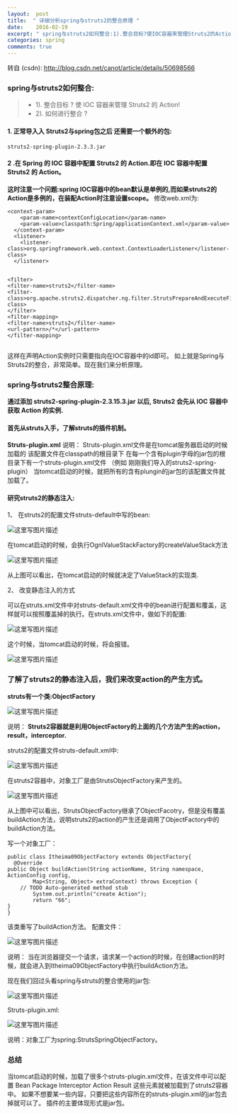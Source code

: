 ```yaml
---
layout:  post
title:  " 详细分析spring与struts2的整合原理 "
date:    2016-02-19
excerpt: " spring与struts2如何整合:1).整合目标?使IOC容器来管理Struts2的Action!2).如何进行整合?1.正常导入入Struts2与spring包之后还需要一个额外的包:struts2-spring-plugin-2.3.3.jar2.在Spring的IOC容器中配置Struts2的Action.即在IOC容器中配置Struts2的Action。这时注意一个问题:springIOC容器中的bean默认是单例的,而如果struts2的Action是多例的，在装配Action时注意设置scope。修改web.xml为:<context-param><param-name>contextConfigLocation</param-name><param-value>classpath:Spring/applicationContext.xml</param-value></context-param><listener><listener-class>org.springframework.web.context.ContextLoaderListener</listener-class></listener><filter><filter-name>struts2</filter-name><filter-class>org.apache.struts2.dispatcher.ng.filter.StrutsPrepareAndExecuteFilter</filter-class></filter><filter-mapping><filter-name>struts2</filter-name><url-pattern>/*</url-pattern></filter-mapping>这样... "
categories: spring 
comments: true
---
```

转自 (csdn): http://blog.csdn.net/canot/article/details/50698566
<div class="markdown_views">
 <h3 id="spring与struts2如何整合">spring与struts2如何整合:</h3> 
 <blockquote> 
  <ul> 
   <li>1). 整合目标 ? 使 IOC 容器来管理 Struts2 的 Action!</li> 
   <li>2). 如何进行整合 ?</li> 
  </ul> 
 </blockquote> 
 <h4 id="1-正常导入入-struts2与spring包之后-还需要一个额外的包">1. 正常导入入 Struts2与spring包之后 还需要一个额外的包:</h4> 
 <pre class="prettyprint"><code class=" hljs lasso">struts2<span class="hljs-attribute">-spring</span><span class="hljs-attribute">-plugin</span><span class="hljs-subst">-</span><span class="hljs-number">2.3</span><span class="hljs-number">.3</span><span class="hljs-built_in">.</span>jar</code></pre> 
 <h4 id="2-在-spring-的-ioc-容器中配置-struts2-的-action即在-ioc-容器中配置-struts2-的-action">2 .在 Spring 的 IOC 容器中配置 Struts2 的 Action.即在 IOC 容器中配置 Struts2 的 Action。</h4> 
 <p><strong>这时注意一个问题:spring IOC容器中的bean默认是单例的,而如果struts2的Action是多例的，在装配Action时注意设置scope。</strong>  修改web.xml为:</p> 
 <pre class="prettyprint"><code class=" hljs xml"><span class="hljs-tag">&lt;<span class="hljs-title">context-param</span>&gt;</span>
    <span class="hljs-tag">&lt;<span class="hljs-title">param-name</span>&gt;</span>contextConfigLocation<span class="hljs-tag">&lt;/<span class="hljs-title">param-name</span>&gt;</span>
    <span class="hljs-tag">&lt;<span class="hljs-title">param-value</span>&gt;</span>classpath:Spring/applicationContext.xml<span class="hljs-tag">&lt;/<span class="hljs-title">param-value</span>&gt;</span>
  <span class="hljs-tag">&lt;/<span class="hljs-title">context-param</span>&gt;</span>
  <span class="hljs-tag">&lt;<span class="hljs-title">listener</span>&gt;</span>
    <span class="hljs-tag">&lt;<span class="hljs-title">listener-class</span>&gt;</span>org.springframework.web.context.ContextLoaderListener<span class="hljs-tag">&lt;/<span class="hljs-title">listener-class</span>&gt;</span>
  <span class="hljs-tag">&lt;/<span class="hljs-title">listener</span>&gt;</span>


  <span class="hljs-tag">&lt;<span class="hljs-title">filter</span>&gt;</span>
    <span class="hljs-tag">&lt;<span class="hljs-title">filter-name</span>&gt;</span>struts2<span class="hljs-tag">&lt;/<span class="hljs-title">filter-name</span>&gt;</span>
    <span class="hljs-tag">&lt;<span class="hljs-title">filter-class</span>&gt;</span>org.apache.struts2.dispatcher.ng.filter.StrutsPrepareAndExecuteFilter<span class="hljs-tag">&lt;/<span class="hljs-title">filter-class</span>&gt;</span>
  <span class="hljs-tag">&lt;/<span class="hljs-title">filter</span>&gt;</span>
  <span class="hljs-tag">&lt;<span class="hljs-title">filter-mapping</span>&gt;</span>
    <span class="hljs-tag">&lt;<span class="hljs-title">filter-name</span>&gt;</span>struts2<span class="hljs-tag">&lt;/<span class="hljs-title">filter-name</span>&gt;</span>
    <span class="hljs-tag">&lt;<span class="hljs-title">url-pattern</span>&gt;</span>/*<span class="hljs-tag">&lt;/<span class="hljs-title">url-pattern</span>&gt;</span>
  <span class="hljs-tag">&lt;/<span class="hljs-title">filter-mapping</span>&gt;</span></code></pre> 
 <p>这样在声明Action实例时只需要指向在IOC容器中的id即可。  如上就是Spring与Struts2的整合，非常简单。现在我们来分析原理。</p> 
 <h3 id="spring与struts2整合原理">spring与struts2整合原理:</h3> 
 <p><strong>通过添加 struts2-spring-plugin-2.3.15.3.jar 以后, Struts2 会先从 IOC 容器中获取 Action 的实例.</strong></p> 
 <h4 id="首先从struts入手了解struts的插件机制">首先从struts入手，了解struts的插件机制。</h4> 
 <p><strong>Struts-plugin.xml</strong>  说明：  Struts-plugin.xml文件是在tomcat服务器启动的时候加载的  该配置文件在classpath的根目录下  在每一个含有plugin字母的jar包的根目录下有一个struts-plugin.xml文件 （例如 刚刚我们导入的struts2-spring-plugin）  当tomcat启动的时候，就把所有的含有plungin的jar包的该配置文件就加载了。</p> 
 <h4 id="研究struts2的静态注入">研究struts2的静态注入:</h4> 
 <p>1、 在struts2的配置文件struts-default中写的bean:</p> 
 <p><img src="http://img.blog.csdn.net/20160219152321680" alt="这里写图片描述" title=""></p> 
 <p>在tomcat启动的时候，会执行OgnlValueStackFactory的createValueStack方法</p> 
 <p><img src="http://img.blog.csdn.net/20160219152404383" alt="这里写图片描述" title=""></p> 
 <p>从上图可以看出，在tomcat启动的时候就决定了ValueStack的实现类.</p> 
 <p>2、 改变静态注入的方式</p> 
 <p>可以在struts.xml文件中对struts-default.xml文件中的bean进行配置和覆盖，这样就可以按照覆盖掉的执行。在struts.xml文件中，做如下的配置:</p> 
 <p><img src="http://img.blog.csdn.net/20160219153115808" alt="这里写图片描述" title=""></p> 
 <p>这个时候，当tomcat启动的时候，将会报错。</p> 
 <p><img src="http://img.blog.csdn.net/20160219153422007" alt="这里写图片描述" title=""></p> 
 <h3 id="了解了struts2的静态注入后我们来改变action的产生方式">了解了struts2的静态注入后，我们来改变action的产生方式。</h3> 
 <p><strong>struts有一个类:ObjectFactory</strong></p> 
 <p><img src="http://img.blog.csdn.net/20160219153620321" alt="这里写图片描述" title=""></p> 
 <p>说明：  <strong>Struts2容器就是利用ObjectFactory的上面的几个方法产生的action，result，interceptor.</strong></p> 
 <p>struts2的配置文件struts-default.xml中:</p> 
 <p><img src="http://img.blog.csdn.net/20160219154023998" alt="这里写图片描述" title=""></p> 
 <p>在struts2容器中，对象工厂是由StrutsObjectFactory来产生的。</p> 
 <p><img src="http://img.blog.csdn.net/20160219154147735" alt="这里写图片描述" title=""></p> 
 <p>从上图中可以看出，StrutsObjectFactory继承了ObjectFacotry，但是没有覆盖buildAction方法，说明struts2的action的产生还是调用了ObjectFactory中的buildAction方法。</p> 
 <p>写一个对象工厂：</p> 
 <pre class="prettyprint"><code class=" hljs java"><span class="hljs-keyword">public</span> <span class="hljs-class"><span class="hljs-keyword">class</span> <span class="hljs-title">Itheima09ObjectFactory</span> <span class="hljs-keyword">extends</span> <span class="hljs-title">ObjectFactory</span>{</span>
  <span class="hljs-annotation">@Override</span>
<span class="hljs-keyword">public</span> Object <span class="hljs-title">buildAction</span>(String actionName, String namespace, ActionConfig config,
        Map&lt;String, Object&gt; extraContext) <span class="hljs-keyword">throws</span> Exception {
    <span class="hljs-comment">// TODO Auto-generated method stub</span>
        System.out.println(<span class="hljs-string">"create Action"</span>);
        <span class="hljs-keyword">return</span> <span class="hljs-string">"66"</span>;
}
}</code></pre> 
 <p>该类重写了buildAction方法。  配置文件：</p> 
 <p><img src="http://img.blog.csdn.net/20160219154808227" alt="这里写图片描述" title=""></p> 
 <p>说明：  当在浏览器提交一个请求，请求某一个action的时候，在创建action的时候，就会进入到Itheima09ObjectFactory中执行buildAction方法。</p> 
 <p>现在我们回过头看spring与struts的整合使用的jar包:</p> 
 <p><img src="http://img.blog.csdn.net/20160219155017090" alt="这里写图片描述" title=""></p> 
 <p>Struts-plugin.xml:</p> 
 <p><img src="http://img.blog.csdn.net/20160219155034862" alt="这里写图片描述" title=""></p> 
 <p>说明：对象工厂为spring:StrutsSpringObjectFactory。</p> 
 <h3 id="总结">总结</h3> 
 <p>当tomcat启动的时候，加载了很多个struts-plugin.xml文件，在该文件中可以配置  Bean  Package  Interceptor  Action  Result  这些元素就被加载到了struts2容器中。  如果不想要某一些内容，只要把这些内容所在的struts-plugin.xml的jar包去掉就可以了。  插件的主要体现形式是jar包。</p>
</div>
